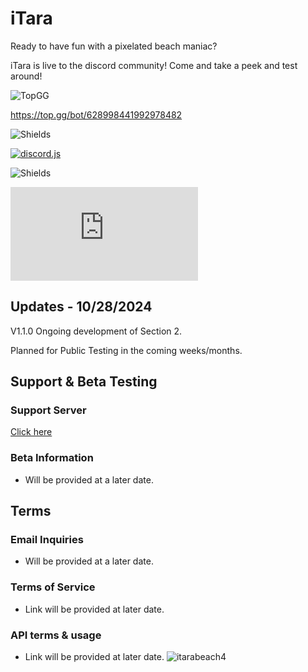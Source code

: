 # iTara
Ready to have fun with a pixelated beach maniac?

iTara is live to the discord community! Come and take a peek and test around!

![TopGG](https://top.gg/api/widget/628998441992978482.svg)

https://top.gg/bot/628998441992978482

![Shields](https://img.shields.io/badge/itara-pixel_mania-pink)

[![discord.js](https://img.shields.io/badge/Discord%20API%20%3C3-7289da)](https://discord.com/api)

![Shields](https://img.shields.io/badge/made_with-javascript-yellow?logo=javascript)

[![discord.js](https://img.shields.io/npm/v/discord.js)](https://www.npmjs.com/package/discord.js)
## Updates - 10/28/2024
V1.1.0
Ongoing development of Section 2.

Planned for Public Testing in the coming weeks/months.

## Support & Beta Testing
### Support Server
[Click here](https://discord.gg/5MsZY6uSu8)
###  Beta Information
- Will be provided at a later date.
## Terms
### Email Inquiries
- Will be provided at a later date.
### Terms of Service
- Link will be provided at later date.
### API terms & usage
- Link will be provided at later date.
![itarabeach4](https://github.com/user-attachments/assets/307ff7f3-c390-435b-bfb1-10bd61c8eea6)

